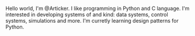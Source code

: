 Hello world, I'm @Articker.
I like programming in Python and C language. 
I'm interested in developing systems of and kind: data systems, control systems, simulations and more.
I'm curretly learning design patterns for Python.

